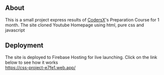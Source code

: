 ## About

This is a small project express results of [CodersX](https://coders-x.com/)'s Preparation Course for 1 month. The site cloned Youtube Homepage using html, pure css and javascript

## Deployment

The site is deployed to Firebase Hosting for live launching.
Click on the link below to see how it works <br />
https://css-project-e7fe1.web.app/
